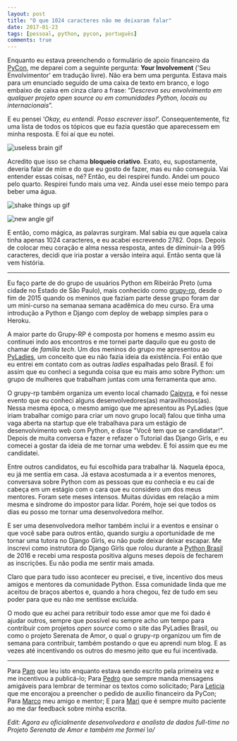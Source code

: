 ```yaml
---
layout: post
title: "O que 1024 caracteres não me deixaram falar"
date: 2017-01-23
tags: [pessoal, python, pycon, português]
comments: true
---
```


Enquanto eu estava preenchendo o formulário de apoio financeiro da [PyCon](https://us.pycon.org/2017/),
me deparei com a seguinte pergunta: **Your Involvement** ('Seu Envolvimentor'
em tradução livre). Não era bem uma pergunta. Estava mais para um enunciado
seguido de uma caixa de texto em branco, e logo embaixo de caixa em cinza claro
a frase: “_Descreva seu envolvimento em qualquer projeto open source ou em
comunidades Python, locais ou internacionais_”.


E eu pensei ‘_Okay, eu entendi. Posso escrever isso!_’. Consequentemente, fiz uma
lista de todos os tópicos que eu fazia questão que aparecessem em minha resposta.
E foi aí que eu notei.


![useless brain gif](https://media.giphy.com/media/kNfs0KCgbBib6/giphy.gif)

Acredito que isso se chama **bloqueio criativo**. Exato, eu, supostamente,
deveria falar de mim e do que eu gosto de fazer, mas eu não conseguia. Vai entender
essas coisas, né? Então, eu dei respirei fundo. Andei um pouco pelo quarto.
Respirei fundo mais uma vez. Ainda usei esse meio tempo para beber uma água.

![shake things up gif](http://4.bp.blogspot.com/-9gV5Yxlif3g/VK1iroR71dI/AAAAAAAAF9U/TZMkH8Go3Yw/s1600/hiro%2Band%2Btasdahi%2B7.gif)


![new angle gif](http://3.bp.blogspot.com/-GG0l7cBjiAI/VK1lHeRZORI/AAAAAAAAF9g/3m7DRkTseyw/s1600/hiro%2Band%2Btasdahi%2B8.gif)

E então, como mágica, as palavras surgiram. Mal sabia eu que aquela caixa tinha
apenas 1024 caracteres, e eu acabei escrevendo 2782. Oops. Depois de colocar meu
coração e alma nessa resposta, antes de diminuir-la a 995 caracteres, decidi que iria
postar a versão inteira aqui. Então senta que lá vem história.

----
Eu faço parte de do grupo de usuários Python em Ribeirão Preto (uma cidade no Estado
de São Paulo), mais conhecido como [grupy-rp](https://www.facebook.com/grupyrp),
desde o fim de 2015 quando os meninos que faziam parte desse grupo foram dar um
mini-curso na semanaa semana acadêmica do meu curso. Era uma introdução a Python
e Django com deploy de webapp simples para o Heroku.

A maior parte do Grupy-RP é composta por homens e mesmo assim eu continuei indo
aos encontros e me tornei parte daquilo que eu gosto de chamar de _família tech_.
Um dos meninos do grupo me apresentou ao [PyLadies](http://brasil.pyladies.com/),
um conceito que eu não fazia ideia da existência. Foi então que eu entrei em contato
com as outras _ladies_ espalhadas pelo Brasil. E foi assim que eu conheci a segunda
coisa que eu mais amo sobre Python: um grupo de mulheres que trabalham juntas com
uma ferramenta que amo.

O grupy-rp também organiza um evento local chamado [Caipyra](http://caipyra.python.org.br/),
e foi nesse evento que eu conheci alguns desenvolvedores(as) maravilhosos(as).
Nessa mesma época, o mesmo amigo que me apresentou as PyLadies (que iriam trabalhar
comigo para criar um novo grupo local) falou que tinha uma vaga aberta na startup
que ele trabalhava para um estágio de desenvolvimento web com Python, e disse "Você
tem que se candidatar!". Depois de muita conversa e fazer e refazer o Tutorial das
Django Girls, e eu comecei a gostar da ideia de me tornar uma webdev. E foi assim
que eu me candidatei.

Entre outros candidatos, eu fui escolhida para trabalhar lá. Naquela época, eu
já me sentia em casa. Já estava acostumada a ir a eventos menores, conversava sobre
Python com as pessoas que eu conhecia e eu caí de cabeça em um estágio com o cara
que eu considero um dos meus mentores. Foram sete meses intensos. Muitas dúvidas
em relação a mim mesma e síndrome do impostor para lidar. Porém, hoje sei que
todos os dias eu posso me tornar uma desenvolvedora melhor.

E ser uma desenvolvedora melhor também inclui ir a eventos e ensinar o que você
sabe para outros então, quando surgiu a oportunidade de me tornar uma tutora no
Django Girls, eu não pude deixar deixar escapar. Me inscrevi como instrutora do
Django Girls que rolou durante a [Python Brasil](http://2016.pythonbrasil.org.br/)
de 2016 e recebi uma resposta positiva alguns meses depois de fecharem as inscrições.
Eu não podia me sentir mais amada.

Claro que para tudo isso acontecer eu precisei, e tive, incentivo dos meus amigos
e mentores da comunidade Python. Essa comunidade linda que me aceitou de braços
abertos e, quando a hora chegou, fez de tudo em seu poder para que eu não me
sentisse excluída.

O modo que eu achei para retribuir todo esse amor que me foi dado é ajudar outros,
sempre que possível eu sempre acho um tempo para contribuir com projetos _open
source_ como o site das PyLadies Brasil, ou como o projeto Serenata de Amor, o
qual o grupy-rp organizou um fim de semana para contribuir, também postando o que
eu aprendi num blog. E as vezes até incentivando os outros do mesmo jeito que eu
fui incentivada.

----


Para [Pam](https://twitter.com/mari_mioto) que leu isto enquanto estava sendo escrito pela primeira vez e me incentivou
a publicá-lo; Para [Pedro](https://medium.com/@pedro.marcello.q) que sempre manda mensagens amigáveis para lembrar de terminar os
textos como solicitado; Para [Leticia](http://leportella.com/) que me encorajou a preencher o pedido de auxílio
financeiro da PyCon; Para [Marco](http://rgth.co/) meu amigo e mentor; E para [Mari](https://twitter.com/matemps) que é sempre muito
paciente ao me dar feedback sobre minha escrita.


_Edit: Agora eu oficialmente desenvolvedora e analista de dados full-time no_
_Projeto Serenata de Amor e também me formei \o/_
